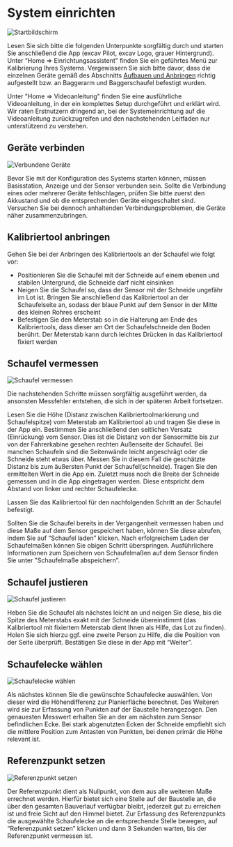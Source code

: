# System einrichten
![Startbildschirm](assistant_start.png)

Lesen Sie sich bitte die folgenden Unterpunkte sorgfältig durch und starten Sie anschließend die App (excav Pilot, excav Logo, grauer Hintergrund). Unter “Home => Einrichtungsassistent" finden Sie ein geführtes Menü zur Kalibrierung Ihres Systems. Vergewissern Sie sich bitte davor, dass die einzelnen Geräte gemäß des Abschnitts [Aufbauen und Anbringen](https://docs.excav.de/erste_schritte/aufbauen/) richtig aufgestellt bzw. an Baggerarm und Baggerschaufel befestigt wurden. 

Unter "Home => Videoanleitung" finden Sie eine ausführliche Videoanleitung, in der ein komplettes Setup durchgeführt und erklärt wird. Wir raten Erstnutzern dringend an, bei der Systemeinrichtung auf die Videoanleitung zurückzugreifen und den nachstehenden Leitfaden nur unterstützend zu verstehen. 

## Geräte verbinden
![Verbundene Geräte](assistant_con_devices.png)

Bevor Sie mit der Konfiguration des Systems starten können, müssen Basisstation, Anzeige und der Sensor verbunden sein. Sollte die Verbindung eines oder mehrerer Geräte fehlschlagen, prüfen Sie bitte zuerst den Akkustand und ob die entsprechenden Geräte eingeschaltet sind. Versuchen Sie bei dennoch anhaltenden Verbindungsproblemen, die Geräte näher zusammenzubringen.

## Kalibriertool anbringen
Gehen Sie bei der Anbringen des Kalibriertools an der Schaufel wie folgt vor: 

* Positionieren Sie die Schaufel mit der Schneide auf einem ebenen und stabilen Untergrund, die Schneide darf nicht einsinken
* Neigen Sie die Schaufel so, dass der Sensor mit der Schneide ungefähr im Lot ist. Bringen Sie anschließend das Kalibriertool an der Schaufelseite an, sodass der blaue Punkt auf dem Sensor in der Mitte des kleinen Rohres erscheint 
* Befestigen Sie den Meterstab so in die Halterung am Ende des Kalibriertools, dass dieser am Ort der Schaufelschneide den Boden berührt. Der Meterstab kann durch leichtes Drücken in das Kalibriertool fixiert werden

## Schaufel vermessen
![Schaufel vermessen](assistant_cal_shovel.png)

Die nachstehenden Schritte müssen sorgfältig ausgeführt werden, da ansonsten Messfehler entstehen, die sich in der späteren Arbeit fortsetzen.

Lesen Sie die Höhe (Distanz zwischen Kalibriertoolmarkierung und Schaufelspitze) vom Meterstab am Kalibriertool ab und tragen Sie diese in der App ein.
Bestimmen Sie anschließend den seitlichen Versatz (Einrückung) vom Sensor. Dies ist die Distanz von der Sensormitte bis zur von der Fahrerkabine gesehen rechten Außenseite der Schaufel. Bei manchen Schaufeln sind die Seitenwände leicht angeschrägt oder die Schneide steht etwas über. Messen Sie in diesem Fall die geschätzte Distanz bis zum äußersten Punkt der Schaufel(schneide). Tragen Sie den ermittelten Wert in die App ein.
Zuletzt muss noch die Breite der Schneide gemessen und in die App eingetragen werden. Diese entspricht dem Abstand von linker und rechter Schaufelecke. 


Lassen Sie das Kalibriertool für den nachfolgenden Schritt an der Schaufel befestigt.  

Sollten Sie die Schaufel bereits in der Vergangenheit vermessen haben und diese Maße auf dem Sensor gespeichert haben, können Sie diese abrufen, indem Sie auf “Schaufel laden” klicken. Nach erfolgreichem Laden der Schaufelmaßen können Sie obigen Schritt überspringen. Ausführlichere Informationen zum Speichern von Schaufelmaßen auf dem Sensor finden Sie unter "Schaufelmaße abspeichern”.

## Schaufel justieren
![Schaufel justieren](assistant_shovel_perpendicular.png)

Heben Sie die Schaufel als nächstes leicht an und neigen Sie diese, bis die Spitze des Meterstabs exakt mit der Schneide übereinstimmt (das Kalibriertool mit fixiertem Meterstab dient Ihnen als Hilfe, das Lot zu finden). Holen Sie sich hierzu ggf. eine zweite Person zu Hilfe, die die Position von der Seite überprüft. Bestätigen Sie diese in der App mit “Weiter”. 

## Schaufelecke wählen
![Schaufelecke wählen](assistant_select_corner.png)

Als nächstes können Sie die gewünschte Schaufelecke auswählen. Von dieser wird die Höhendifferenz zur Planierfläche berechnet. Des Weiteren wird sie zur Erfassung von Punkten auf der Baustelle herangezogen. 
Den genauesten Messwert erhalten Sie an der am nächsten zum Sensor befindlichen Ecke. Bei stark abgenutzten Ecken der Schneide empfiehlt sich die mittlere Position zum Antasten von Punkten, bei denen primär die Höhe relevant ist.

## Referenzpunkt setzen
![Referenzpunkt setzen](assistant_set_ref.png)

Der Referenzpunkt dient als Nullpunkt, von dem aus alle weiteren Maße errechnet werden. Hierfür bietet sich eine Stelle auf der Baustelle an, die über den gesamten Bauverlauf verfügbar bleibt, jederzeit gut zu erreichen ist und freie Sicht auf den Himmel bietet.
Zur Erfassung des Referenzpunkts die ausgewählte Schaufelecke an die entsprechende Stelle bewegen, auf “Referenzpunkt setzen” klicken und dann 3 Sekunden warten, bis der Referenzpunkt vermessen ist.



